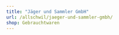 ```yaml
---
title: "Jäger und Sammler GmbH"
url: /allschwil/jaeger-und-sammler-gmbh/
shop: Gebrauchtwaren
---
```

